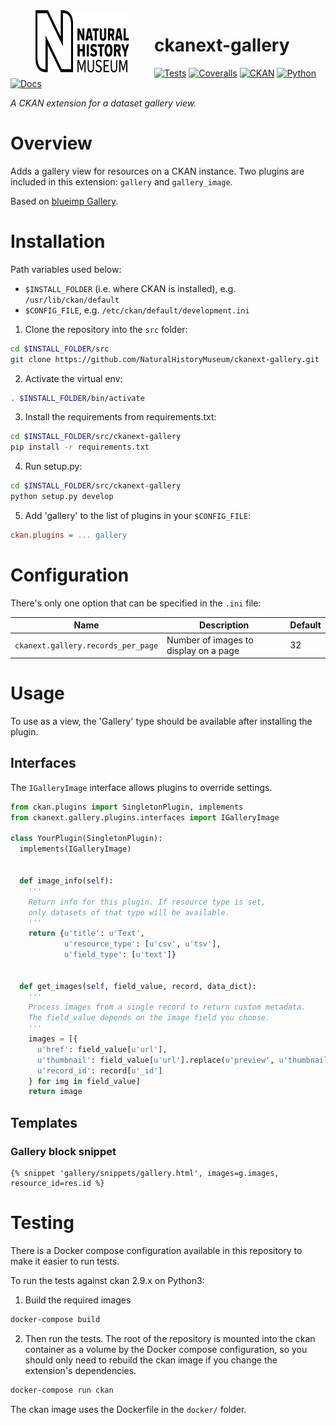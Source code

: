 <img src=".github/nhm-logo.svg" align="left" width="150px" height="100px" hspace="40"/>

# ckanext-gallery

[![Tests](https://img.shields.io/github/workflow/status/NaturalHistoryMuseum/ckanext-gallery/Tests?style=flat-square)](https://github.com/NaturalHistoryMuseum/ckanext-gallery/actions/workflows/main.yml)
[![Coveralls](https://img.shields.io/coveralls/github/NaturalHistoryMuseum/ckanext-gallery/main?style=flat-square)](https://coveralls.io/github/NaturalHistoryMuseum/ckanext-gallery)
[![CKAN](https://img.shields.io/badge/ckan-2.9.1-orange.svg?style=flat-square)](https://github.com/ckan/ckan)
[![Python](https://img.shields.io/badge/python-3.6%20%7C%203.7%20%7C%203.8-blue.svg?style=flat-square)](https://www.python.org/)
[![Docs](https://img.shields.io/readthedocs/ckanext-gallery?style=flat-square)](https://ckanext-gallery.readthedocs.io)

_A CKAN extension for a dataset gallery view._


# Overview

Adds a gallery view for resources on a CKAN instance. Two plugins are included in this extension: `gallery` and `gallery_image`.

Based on [blueimp Gallery](https://blueimp.github.io/Gallery).


# Installation

Path variables used below:
- `$INSTALL_FOLDER` (i.e. where CKAN is installed), e.g. `/usr/lib/ckan/default`
- `$CONFIG_FILE`, e.g. `/etc/ckan/default/development.ini`

1. Clone the repository into the `src` folder:

  ```bash
  cd $INSTALL_FOLDER/src
  git clone https://github.com/NaturalHistoryMuseum/ckanext-gallery.git
  ```

2. Activate the virtual env:

  ```bash
  . $INSTALL_FOLDER/bin/activate
  ```

3. Install the requirements from requirements.txt:

  ```bash
  cd $INSTALL_FOLDER/src/ckanext-gallery
  pip install -r requirements.txt
  ```

4. Run setup.py:

  ```bash
  cd $INSTALL_FOLDER/src/ckanext-gallery
  python setup.py develop
  ```

5. Add 'gallery' to the list of plugins in your `$CONFIG_FILE`:

  ```ini
  ckan.plugins = ... gallery
  ```

# Configuration

There's only one option that can be specified in the `.ini` file:

Name|Description|Default
--|---|--
`ckanext.gallery.records_per_page`|Number of images to display on a page|32


# Usage

To use as a view, the 'Gallery' type should be available after installing the plugin.

## Interfaces

The `IGalleryImage` interface allows plugins to override settings.

```python
from ckan.plugins import SingletonPlugin, implements
from ckanext.gallery.plugins.interfaces import IGalleryImage

class YourPlugin(SingletonPlugin):
  implements(IGalleryImage)


  def image_info(self):
    '''
    Return info for this plugin. If resource type is set,
    only datasets of that type will be available.
    '''
    return {u'title': u'Text',
            u'resource_type': [u'csv', u'tsv'],
            u'field_type': [u'text']}


  def get_images(self, field_value, record, data_dict):
    '''
    Process images from a single record to return custom metadata.
    The field_value depends on the image field you choose.
    '''
    images = [{
      u'href': field_value[u'url'],
      u'thumbnail': field_value[u'url'].replace(u'preview', u'thumbnail'),
      u'record_id': record[u'_id']
    } for img in field_value]
    return image
```

## Templates

### Gallery block snippet
```html+jinja
{% snippet 'gallery/snippets/gallery.html', images=g.images, resource_id=res.id %}
```


# Testing

There is a Docker compose configuration available in this repository to make it easier to run tests.

To run the tests against ckan 2.9.x on Python3:

1. Build the required images
```bash
docker-compose build
```

2. Then run the tests.
   The root of the repository is mounted into the ckan container as a volume by the Docker compose
   configuration, so you should only need to rebuild the ckan image if you change the extension's
   dependencies.
```bash
docker-compose run ckan
```

The ckan image uses the Dockerfile in the `docker/` folder.
